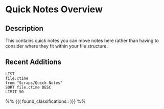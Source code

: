 # Quick Notes Overview

## Description
This contains quick notes you can move notes here rather than having to consider where they fit within your file structure. 

## Recent Additions
```dataview
LIST 
file.ctime
from "Scraps/Quick Notes"
SORT file.ctime DESC
LIMIT 50
```

%%
{{( found_classifications:: )}}
%%